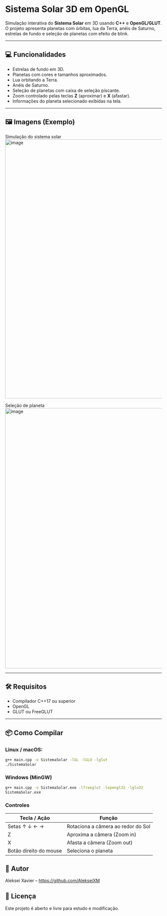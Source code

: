 # Sistema Solar 3D em OpenGL

Simulação interativa do **Sistema Solar** em 3D usando **C++** e **OpenGL/GLUT**.  
O projeto apresenta planetas com órbitas, lua da Terra, anéis de Saturno, estrelas de fundo e seleção de planetas com efeito de blink.

---

## 💻 Funcionalidades

- Estrelas de fundo em 3D.
- Planetas com cores e tamanhos aproximados.
- Lua orbitando a Terra.
- Anéis de Saturno.
- Seleção de planetas com caixa de seleção piscante.
- Zoom controlado pelas teclas **Z** (aproximar) e **X** (afastar).
- Informações do planeta selecionado exibidas na tela.

---

## 🖼️ Imagens (Exemplo)

Simulação do sistema solar
<img width="1584" height="830" alt="image" src="https://github.com/user-attachments/assets/46161778-f810-4fd2-b308-4a0a2f379cf8" />

Seleção de planeta
<img width="1597" height="834" alt="image" src="https://github.com/user-attachments/assets/28c9b6e6-cdb1-4b62-9bcc-d3384ea0d3b4" />


---

## 🛠️ Requisitos

- Compilador C++17 ou superior  
- OpenGL  
- GLUT ou FreeGLUT  

---

## 📦 Como Compilar

### Linux / macOS:

```bash
g++ main.cpp -o SistemaSolar -lGL -lGLU -lglut
./SistemaSolar
```

### Windows (MinGW)

```bash
g++ main.cpp -o SistemaSolar.exe -lfreeglut -lopengl32 -lglu32
SistemaSolar.exe
```
### Controles

| Tecla / Ação    | Função                             |
| --------------- | ---------------------------------- |
| Setas ↑ ↓ ← →   | Rotaciona a câmera ao redor do Sol |
| Z               | Aproxima a câmera (Zoom in)        |
| X               | Afasta a câmera (Zoom out)         |
| Botão direito do mouse | Seleciona o planeta     |

## 📝 Autor
Aleksei Xavier – https://github.com/AlekseiXM

## 📄 Licença
Este projeto é aberto e livre para estudo e modificação.
